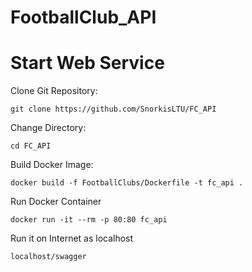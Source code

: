 # FootballClub_API

# Start Web Service

Clone Git Repository:
```
git clone https://github.com/SnorkisLTU/FC_API
```
Change Directory:
```
cd FC_API
```
Build Docker Image:
```
docker build -f FootballClubs/Dockerfile -t fc_api .
```
Run Docker Container
```
docker run -it --rm -p 80:80 fc_api
```
Run it on Internet as localhost
```
localhost/swagger
```
